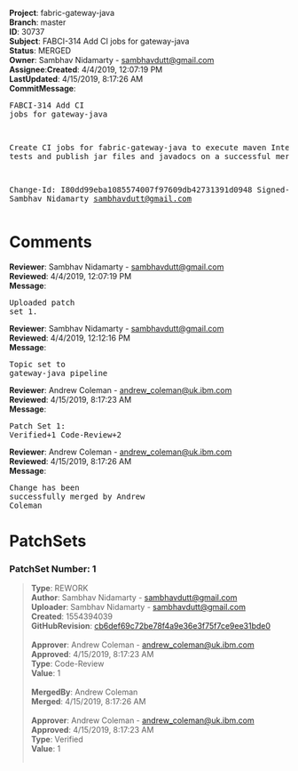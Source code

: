 <strong>Project</strong>: fabric-gateway-java</br><strong>Branch</strong>: master<br><strong>ID</strong>: 30737<br><strong>Subject</strong>: FABCI-314 Add CI jobs for gateway-java<br><strong>Status</strong>: MERGED<br><strong>Owner</strong>: Sambhav Nidamarty - sambhavdutt@gmail.com<br><strong>Assignee</strong>:<strong>Created</strong>: 4/4/2019, 12:07:19 PM<br><strong>LastUpdated</strong>: 4/15/2019, 8:17:26 AM<br><strong>CommitMessage</strong>:<br><pre>FABCI-314 Add CI jobs for gateway-java

Create CI jobs for fabric-gateway-java to execute
maven Integration tests and publish jar files and
javadocs on a successful merge

Change-Id: I80dd99eba1085574007f97609db42731391d0948
Signed-off-by: Sambhav Nidamarty <sambhavdutt@gmail.com>
</pre><h1>Comments</h1><strong>Reviewer</strong>: Sambhav Nidamarty - sambhavdutt@gmail.com<br><strong>Reviewed</strong>: 4/4/2019, 12:07:19 PM<br><strong>Message</strong>: <pre>Uploaded patch set 1.</pre><strong>Reviewer</strong>: Sambhav Nidamarty - sambhavdutt@gmail.com<br><strong>Reviewed</strong>: 4/4/2019, 12:12:16 PM<br><strong>Message</strong>: <pre>Topic set to gateway-java pipeline</pre><strong>Reviewer</strong>: Andrew Coleman - andrew_coleman@uk.ibm.com<br><strong>Reviewed</strong>: 4/15/2019, 8:17:23 AM<br><strong>Message</strong>: <pre>Patch Set 1: Verified+1 Code-Review+2</pre><strong>Reviewer</strong>: Andrew Coleman - andrew_coleman@uk.ibm.com<br><strong>Reviewed</strong>: 4/15/2019, 8:17:26 AM<br><strong>Message</strong>: <pre>Change has been successfully merged by Andrew Coleman</pre><h1>PatchSets</h1><h3>PatchSet Number: 1</h3><blockquote><strong>Type</strong>: REWORK<br><strong>Author</strong>: Sambhav Nidamarty - sambhavdutt@gmail.com<br><strong>Uploader</strong>: Sambhav Nidamarty - sambhavdutt@gmail.com<br><strong>Created</strong>: 1554394039<br><strong>GitHubRevision</strong>: [cb6def69c72be78f4a9e36e3f75f7ce9ee31bde0](https://github.com/hyperledger/fabric-gateway-java/commit/cb6def69c72be78f4a9e36e3f75f7ce9ee31bde0)<br><br><strong>Approver</strong>: Andrew Coleman - andrew_coleman@uk.ibm.com<br><strong>Approved</strong>: 4/15/2019, 8:17:23 AM<br><strong>Type</strong>: Code-Review<br><strong>Value</strong>: 1<br><br><strong>MergedBy</strong>: Andrew Coleman<br><strong>Merged</strong>: 4/15/2019, 8:17:26 AM<br><br><strong>Approver</strong>: Andrew Coleman - andrew_coleman@uk.ibm.com<br><strong>Approved</strong>: 4/15/2019, 8:17:23 AM<br><strong>Type</strong>: Verified<br><strong>Value</strong>: 1<br><br></blockquote>